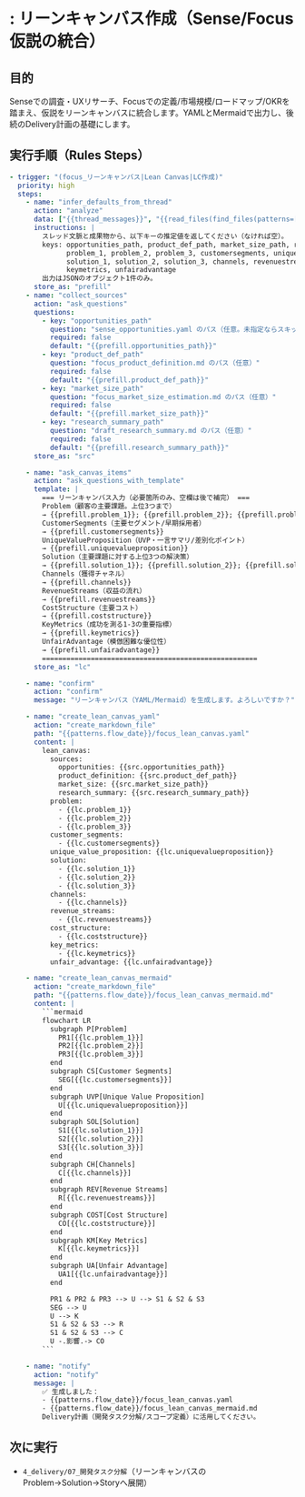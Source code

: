 # : リーンキャンバス作成（Sense/Focus仮説の統合）

## 目的
Senseでの調査・UXリサーチ、Focusでの定義/市場規模/ロードマップ/OKRを踏まえ、仮説をリーンキャンバスに統合します。YAMLとMermaidで出力し、後続のDelivery計画の基礎にします。

## 実行手順（Rules Steps）
```yaml
- trigger: "(focus_リーンキャンバス|Lean Canvas|LC作成)"
  priority: high
  steps:
    - name: "infer_defaults_from_thread"
      action: "analyze"
      data: ["{{thread_messages}}", "{{read_files(find_files(patterns=['Flow/**/*.md','Flow/**/*.mdx','**/submit_*/README.md']))}}"]
      instructions: |
        スレッド文脈と成果物から、以下キーの推定値を返してください（なければ空）。
        keys: opportunities_path, product_def_path, market_size_path, research_summary_path,
              problem_1, problem_2, problem_3, customersegments, uniquevalueproposition,
              solution_1, solution_2, solution_3, channels, revenuestreams, coststructure,
              keymetrics, unfairadvantage
        出力はJSONのオブジェクト1件のみ。
      store_as: "prefill"
    - name: "collect_sources"
      action: "ask_questions"
      questions:
        - key: "opportunities_path"
          question: "sense_opportunities.yaml のパス（任意。未指定ならスキップ）"
          required: false
          default: "{{prefill.opportunities_path}}"
        - key: "product_def_path"
          question: "focus_product_definition.md のパス（任意）"
          required: false
          default: "{{prefill.product_def_path}}"
        - key: "market_size_path"
          question: "focus_market_size_estimation.md のパス（任意）"
          required: false
          default: "{{prefill.market_size_path}}"
        - key: "research_summary_path"
          question: "draft_research_summary.md のパス（任意）"
          required: false
          default: "{{prefill.research_summary_path}}"
      store_as: "src"

    - name: "ask_canvas_items"
      action: "ask_questions_with_template"
      template: |
        === リーンキャンバス入力（必要箇所のみ、空欄は後で補完） ===
        Problem（顧客の主要課題。上位3つまで）
        → {{prefill.problem_1}}; {{prefill.problem_2}}; {{prefill.problem_3}}
        CustomerSegments（主要セグメント/早期採用者）
        → {{prefill.customersegments}}
        UniqueValueProposition（UVP・一言サマリ/差別化ポイント）
        → {{prefill.uniquevalueproposition}}
        Solution（主要課題に対する上位3つの解決策）
        → {{prefill.solution_1}}; {{prefill.solution_2}}; {{prefill.solution_3}}
        Channels（獲得チャネル）
        → {{prefill.channels}}
        RevenueStreams（収益の流れ）
        → {{prefill.revenuestreams}}
        CostStructure（主要コスト）
        → {{prefill.coststructure}}
        KeyMetrics（成功を測る1-3の重要指標）
        → {{prefill.keymetrics}}
        UnfairAdvantage（模倣困難な優位性）
        → {{prefill.unfairadvantage}}
        =====================================================
      store_as: "lc"

    - name: "confirm"
      action: "confirm"
      message: "リーンキャンバス（YAML/Mermaid）を生成します。よろしいですか？"

    - name: "create_lean_canvas_yaml"
      action: "create_markdown_file"
      path: "{{patterns.flow_date}}/focus_lean_canvas.yaml"
      content: |
        lean_canvas:
          sources:
            opportunities: {{src.opportunities_path}}
            product_definition: {{src.product_def_path}}
            market_size: {{src.market_size_path}}
            research_summary: {{src.research_summary_path}}
          problem:
            - {{lc.problem_1}}
            - {{lc.problem_2}}
            - {{lc.problem_3}}
          customer_segments:
            - {{lc.customersegments}}
          unique_value_proposition: {{lc.uniquevalueproposition}}
          solution:
            - {{lc.solution_1}}
            - {{lc.solution_2}}
            - {{lc.solution_3}}
          channels:
            - {{lc.channels}}
          revenue_streams:
            - {{lc.revenuestreams}}
          cost_structure:
            - {{lc.coststructure}}
          key_metrics:
            - {{lc.keymetrics}}
          unfair_advantage: {{lc.unfairadvantage}}

    - name: "create_lean_canvas_mermaid"
      action: "create_markdown_file"
      path: "{{patterns.flow_date}}/focus_lean_canvas_mermaid.md"
      content: |
        ```mermaid
        flowchart LR
          subgraph P[Problem]
            PR1[{{lc.problem_1}}]
            PR2[{{lc.problem_2}}]
            PR3[{{lc.problem_3}}]
          end
          subgraph CS[Customer Segments]
            SEG[{{lc.customersegments}}]
          end
          subgraph UVP[Unique Value Proposition]
            U[{{lc.uniquevalueproposition}}]
          end
          subgraph SOL[Solution]
            S1[{{lc.solution_1}}]
            S2[{{lc.solution_2}}]
            S3[{{lc.solution_3}}]
          end
          subgraph CH[Channels]
            C[{{lc.channels}}]
          end
          subgraph REV[Revenue Streams]
            R[{{lc.revenuestreams}}]
          end
          subgraph COST[Cost Structure]
            CO[{{lc.coststructure}}]
          end
          subgraph KM[Key Metrics]
            K[{{lc.keymetrics}}]
          end
          subgraph UA[Unfair Advantage]
            UA1[{{lc.unfairadvantage}}]
          end

          PR1 & PR2 & PR3 --> U --> S1 & S2 & S3
          SEG --> U
          U --> K
          S1 & S2 & S3 --> R
          S1 & S2 & S3 --> C
          U -.影響.-> CO
        ```

    - name: "notify"
      action: "notify"
      message: |
        ✅ 生成しました：
        - {{patterns.flow_date}}/focus_lean_canvas.yaml
        - {{patterns.flow_date}}/focus_lean_canvas_mermaid.md
        Delivery計画（開発タスク分解/スコープ定義）に活用してください。
```

## 次に実行
- `4_delivery/07_開発タスク分解`（リーンキャンバスのProblem→Solution→Storyへ展開）
